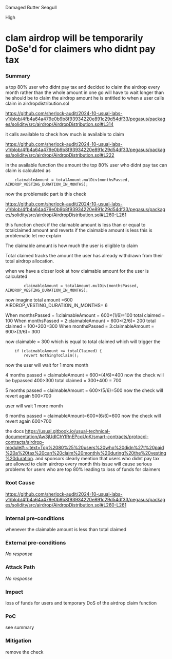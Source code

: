 Damaged Butter Seagull

High

# clam airdrop will be temporarily DoSe'd for claimers who didnt pay tax

### Summary

a top 80% user who didnt pay tax and decided to claim the airdrop every month rather than the whole amount in one go will have to wait longer than he should be to claim the airdrop amount he is entitled to 
when a user calls claim in airdropdistribution.sol

https://github.com/sherlock-audit/2024-10-usual-labs-v1/blob/4fb4a64a479e0b9b8f93934220e891c29d54df33/pegasus/packages/solidity/src/airdrop/AirdropDistribution.sol#L314

it calls available to check how much is available to claim

https://github.com/sherlock-audit/2024-10-usual-labs-v1/blob/4fb4a64a479e0b9b8f93934220e891c29d54df33/pegasus/packages/solidity/src/airdrop/AirdropDistribution.sol#L222

in the available function the amount the top 80% user who didnt pay tax can claim is calculated as

        claimableAmount = totalAmount.mulDiv(monthsPassed, AIRDROP_VESTING_DURATION_IN_MONTHS);

now the problematic part is this check

https://github.com/sherlock-audit/2024-10-usual-labs-v1/blob/4fb4a64a479e0b9b8f93934220e891c29d54df33/pegasus/packages/solidity/src/airdrop/AirdropDistribution.sol#L260-L261

this function check if the claimable amount is less than or equal to totalclaimed amount and reverts if the claimable amount is less this is problematic let me explain

The claimable amount is how much the user is eligible to claim

Total claimed tracks the amount the user has already withdrawn from their total airdrop allocation.

when we have a closer look at how claimable amount for the user is calculated

            claimableAmount = totalAmount.mulDiv(monthsPassed, AIRDROP_VESTING_DURATION_IN_MONTHS);

now imagine total amount =600 
AIRDROP_VESTING_DURATION_IN_MONTHS= 6

When monthsPassed = 1:claimableAmount = 600×(1/6)=100        total claimed = 100
When monthsPassed = 2:claimableAmount = 600×(2/6)= 200        total claimed = 100+200=300
When monthsPassed = 3:claimableAmount = 600×(3/6)= 300        

now claimable = 300 which is equal to total claimed which will trigger the

        if (claimableAmount <= totalClaimed) {
            revert NothingToClaim();

now the user will wait for 1 more month

4 months passed = claimableAmount = 600×(4/6)=400  now the check will be bypassed 400>300
 total claimed = 300+400 = 700 

5 months  passed =  claimableAmount = 600×(5/6)=500 now the check will revert again 500>700

user will wait 1 more month 

6 months passed = claimableAmount=600×(6/6)=600 now the check will revert again 600>700

the docs https://usual.gitbook.io/usual-technical-documentation/Aw3jUdIChYIRnEPcqUqK/smart-contracts/protocol-contracts/airdrop-module#:~:text=Top%2080%25%20users%20who%20didn%27t%20paid%20a%20tax%20can%20claim%20monthly%20during%20the%20vesting%20duration.    and sponsors clearly mention that users who didnt pay tax are allowed to claim airdrop every month this issue will cause serious problems for users who are top 80% leading to loss of funds for claimers

     












### Root Cause

https://github.com/sherlock-audit/2024-10-usual-labs-v1/blob/4fb4a64a479e0b9b8f93934220e891c29d54df33/pegasus/packages/solidity/src/airdrop/AirdropDistribution.sol#L260-L261

### Internal pre-conditions

whenever the claimable amount is less than total claimed

### External pre-conditions

_No response_

### Attack Path

_No response_

### Impact

loss of funds for users and temporary DoS of the airdrop claim function 

### PoC

see summary

### Mitigation

remove the check